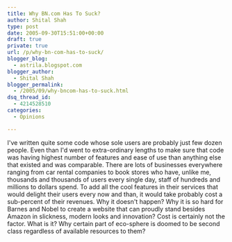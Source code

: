 ```yaml
---
title: Why BN.com Has To Suck?
author: Shital Shah
type: post
date: 2005-09-30T15:51:00+00:00
draft: true
private: true
url: /p/why-bn-com-has-to-suck/
blogger_blog:
  - astrila.blogspot.com
blogger_author:
  - Shital Shah
blogger_permalink:
  - /2005/09/why-bncom-has-to-suck.html
dsq_thread_id:
  - 4214528510
categories:
  - Opinions

---
```

I've written quite some code whose sole users are probably just few dozen people. Even than I'd went to extra-ordinary lengths to make sure that code was having highest number of features and ease of use than anything else that existed and was comparable. There are lots of businesses everywhere ranging from car rental companies to book stores who have, unlike me, thousands and thousands of users every single day, staff of hundreds and millions to dollars spend. To add all the cool features in their services that would delight their users every now and than, it would take probably cost a sub-percent of their revenues. Why it doesn't happen? Why it is so hard for Barnes and Nobel to create a website that can proudly stand besides Amazon in slickness, modern looks and innovation? Cost is certainly not the factor. What is it? Why certain part of eco-sphere is doomed to be second class regardless of available resources to them?
